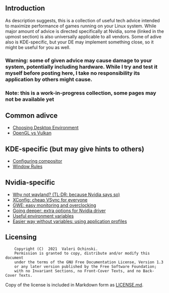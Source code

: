## Introduction

As description suggests, this is a collection of useful tech advice intended to maximize performance of games running on your Linux system. While major amount of advice is directed specifically at Nvidia, some (linked in the upmost section) is also universally applicable to all vendors. Some of adive also is KDE-specific, but your DE may implement something close, so it might be useful for you as well.

### Warning: some of given advice may cause damage to your system, potentially including hardware. While I try and test it myself before posting here, I take no responsibility its application by others might cause.

### Note: this is a work-in-progress collection, some pages may not be available yet

## Common adivce
* [Choosing Desktop Environment](common/choosing-de.md)
* [OpenGL vs Vulkan](common/gl-vs-vulkan.md)

## KDE-specific (but may give hints to others)
* [Configuring compositor](kde/compositor.md)
* [Window Rules](kde/windowrules.md)

## Nvidia-specific
* [Why not wayland? (TL;DR: because Nvidia says so)](nvidia/wayland.md)
* [XConfig: cheap VSync for everyone](nvidia/xconfig.md)
* [GWE: easy monitoring and overclocking](nvidia/gwe.md)
* [Going deeper: extra options for Nvidia driver](nvidia/driver.md)
* [Useful environment variables](nvidia/variables.md)
* [Easier way without variables: using application profiles](nvidia/profiles.md)

## Licensing

        Copyright (C)  2021  Valeri Ochinski.
        Permission is granted to copy, distribute and/or modify this document
        under the terms of the GNU Free Documentation License, Version 1.3
        or any later version published by the Free Software Foundation;
        with no Invariant Sections, no Front-Cover Texts, and no Back-Cover Texts.

Copy of the license is included in Markdown form as [LICENSE.md](LICENSE.md).
